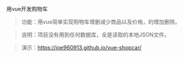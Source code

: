 用vue开发购物车

> 功能：用vue简单实现购物车增删减少商品以及价格，的增加删除。

> 说明：项目没有用到任何数据库，全是读取的本地JSON文件。

> 演示：https://joe960913.github.io/vue-shopcar/
